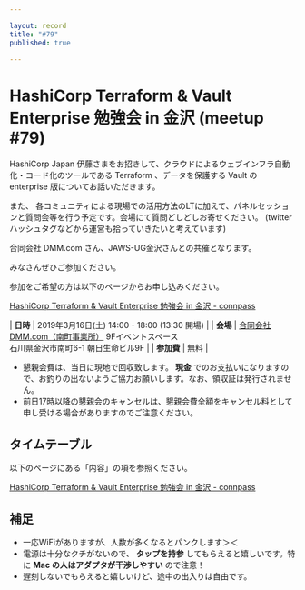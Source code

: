 ```yaml
---

layout: record
title: "#79"
published: true

---
```


<!--

終了後記入

<div style="text-align: right;"><a href="./report.html"><strong>イベントは終了しました。レポートはこちら</strong></a></div>

-->

# HashiCorp Terraform & Vault Enterprise 勉強会 in 金沢 (meetup #79)

HashiCorp Japan 伊藤さまをお招きして、クラウドによるウェブインフラ自動化・コード化のツールである Terraform 、データを保護する Vault の enterprise 版についてお話いただきます。

また、 各コミュニティによる現場での活用方法のLTに加えて、パネルセッションと質問会等を行う予定です。会場にて質問どしどしお寄せください。
(twitterハッシュタグなどから運営も拾っていきたいと考えています)

合同会社 DMM.com さん、JAWS-UG金沢さんとの共催となります。

みなさんぜひご参加ください。

参加をご希望の方は以下のページからお申し込みください。

[HashiCorp Terraform & Vault Enterprise 勉強会 in 金沢 \- connpass](https://connpass.com/event/120462/)


| **日時**   | 2019年3月16日(土) 14:00 - 18:00 (13:30 開場) |
| **会場**   | [合同会社 DMM.com（南町事業所）](https://dmm-corp.com/company/com/) 9Fイベントスペース<br>石川県金沢市南町6-1 朝日生命ビル9F |
| **参加費** | 無料 |

* 懇親会費は、当日に現地で回収致します。 **現金** でのお支払いになりますので、お釣りの出ないようご協力お願いします。なお、領収証は発行されません。
* 前日17時以降の懇親会のキャンセルは、懇親会費全額をキャンセル料として申し受ける場合がありますのでご注意ください。

## タイムテーブル

以下のページにある「内容」の項を参照ください。

[HashiCorp Terraform & Vault Enterprise 勉強会 in 金沢 \- connpass](https://connpass.com/event/120462/)


## 補足

- 一応WiFiがありますが、人数が多くなるとパンクします＞＜
- 電源は十分なクチがないので、 **タップを持参** してもらえると嬉しいです。特に **Mac の人はアダプタが干渉しやすい** ので注意！
- 遅刻しないでもらえると嬉しいけど、途中の出入りは自由です。
